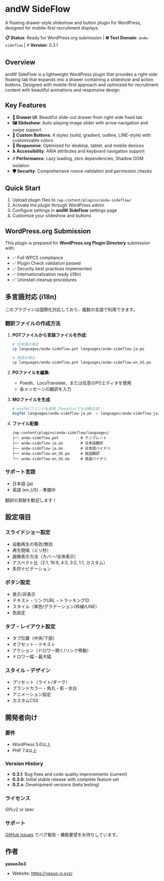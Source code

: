 # andW SideFlow

A floating drawer-style slideshow and button plugin for WordPress, designed for mobile-first recruitment displays.

**📋 Status**: Ready for WordPress.org submission | **🌐 Text Domain**: `andw-sideflow` | **⚡ Version**: 0.3.1

## Overview

andW SideFlow is a lightweight WordPress plugin that provides a right-side floating tab that expands into a drawer containing a slideshow and action buttons. Designed with mobile-first approach and optimized for recruitment content with beautiful animations and responsive design.

## Key Features

- **🎯 Drawer UI**: Beautiful slide-out drawer from right-side fixed tab
- **🖼️ Slideshow**: Auto-playing image slider with arrow navigation and swipe support
- **🎨 Custom Buttons**: 4 styles (solid, gradient, outline, LINE-style) with customizable colors
- **📱 Responsive**: Optimized for desktop, tablet, and mobile devices
- **♿ Accessibility**: ARIA attributes and keyboard navigation support
- **⚡ Performance**: Lazy loading, zero dependencies, Shadow DOM isolation
- **🛡️ Security**: Comprehensive nonce validation and permission checks

## Quick Start

1. Upload plugin files to `/wp-content/plugins/andw-sideflow/`
2. Activate the plugin through WordPress admin
3. Configure settings in **andW SideFlow** settings page
4. Customize your slideshow and buttons

## WordPress.org Submission

This plugin is prepared for **WordPress.org Plugin Directory** submission with:
- ✅ Full WPCS compliance
- ✅ Plugin Check validation passed
- ✅ Security best practices implemented
- ✅ Internationalization ready (i18n)
- ✅ Uninstall cleanup procedures

## 多言語対応 (i18n)

このプラグインは国際化対応しており、複数の言語で利用できます。

### 翻訳ファイルの作成方法

1. **POTファイルから言語ファイルを作成**:
   ```bash
   # 日本語の場合
   cp languages/andw-sideflow.pot languages/andw-sideflow-ja.po

   # 英語の場合
   cp languages/andw-sideflow.pot languages/andw-sideflow-en_US.po
   ```

2. **POファイルを編集**:
   - Poedit、LocoTranslate、または任意のPOエディタを使用
   - 各メッセージの翻訳を入力

3. **MOファイルを生成**:
   ```bash
   # msgfmtコマンドを使用（Poeditorでも自動生成）
   msgfmt languages/andw-sideflow-ja.po -o languages/andw-sideflow-ja.mo
   ```

4. **ファイル配置**:
   ```
   /wp-content/plugins/andw-sideflow/languages/
   ├── andw-sideflow.pot          # テンプレート
   ├── andw-sideflow-ja.po        # 日本語翻訳
   ├── andw-sideflow-ja.mo        # 日本語バイナリ
   ├── andw-sideflow-en_US.po     # 英語翻訳
   └── andw-sideflow-en_US.mo     # 英語バイナリ
   ```

### サポート言語

- 日本語 (ja)
- 英語 (en_US) - 準備中

翻訳の貢献を歓迎します！

## 設定項目

### スライドショー設定
- 自動再生の有効/無効
- 再生間隔（ミリ秒）
- 画像表示方法（カバー/全体表示）
- アスペクト比（2:1, 16:9, 4:3, 3:2, 1:1, カスタム）
- 矢印ナビゲーション

### ボタン設定
- 表示/非表示
- テキスト・リンクURL・トラッキングID
- スタイル（単色/グラデーション/枠線/LINE）
- 色設定

### タブ・レイアウト設定
- タブ位置（中央/下部）
- オフセット・テキスト
- アクション（ドロワー開く/リンク移動）
- ドロワー幅・最大幅

### スタイル・デザイン
- プリセット（ライト/ダーク）
- ブランドカラー・角丸・影・余白
- アニメーション設定
- カスタムCSS

## 開発者向け

### 要件
- WordPress 5.0以上
- PHP 7.4以上

### Version History
- **0.3.1**: Bug fixes and code quality improvements (current)
- **0.3.0**: Initial stable release with complete feature set
- **0.2.x**: Development versions (beta testing)

### ライセンス
GPLv2 or later

### サポート
[GitHub Issues](https://github.com/your-repo/andw-sideflow) でバグ報告・機能要望をお待ちしています。

## 作者

**yasuo3o3**
- Website: https://yasuo-o.xyz/